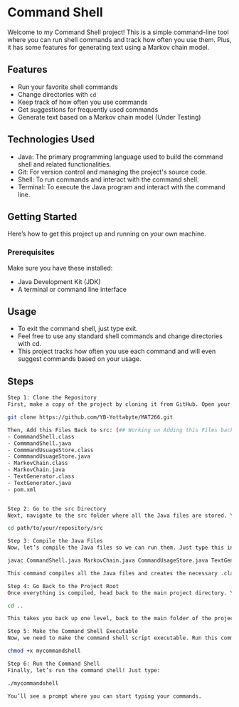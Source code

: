 # Command Shell

Welcome to my Command Shell project! This is a simple command-line tool where you can run shell commands and track how often you use them. Plus, it has some features for generating text using a Markov chain model.

## Features
- Run your favorite shell commands
- Change directories with `cd`
- Keep track of how often you use commands
- Get suggestions for frequently used commands
- Generate text based on a Markov chain model (Under Testing)

## Technologies Used
- Java: The primary programming language used to build the command shell and related functionalities.
- Git: For version control and managing the project's source code.
- Shell: To run commands and interact with the command shell.
- Terminal: To execute the Java program and interact with the command line.

## Getting Started
Here’s how to get this project up and running on your own machine.

### Prerequisites
Make sure you have these installed:
- Java Development Kit (JDK)
- A terminal or command line interface

## Usage
- To exit the command shell, just type exit.
- Feel free to use any standard shell commands and change directories with cd.
- This project tracks how often you use each command and will even suggest commands based on your usage.

## Steps
```bash
Step 1: Clone the Repository
First, make a copy of the project by cloning it from GitHub. Open your terminal and run:

git clone https://github.com/YB-Yottabyte/MAT266.git

Then, Add this Files Back to src: (## Working on Adding this Files back to src in github)
- CommmandShell.class
- CommmandShell.java
- CommmandUsuageStore.class
- CommmandUsuageStore.java
- MarkovChain.class
- MarkovChain.java
- TextGenerator.class
- TextGenerator.java
- pom.xml


Step 2: Go to the src Directory
Next, navigate to the src folder where all the Java files are stored. You can do this by typing:

cd path/to/your/repository/src

Step 3: Compile the Java Files
Now, let’s compile the Java files so we can run them. Just type this in terminal:

javac CommandShell.java MarkovChain.java CommandUsageStore.java TextGenerator.java

This command compiles all the Java files and creates the necessary .class files to run the application.

Step 4: Go Back to the Project Root
Once everything is compiled, head back to the main project directory. You can do that by running:

cd ..

This takes you back up one level, back to the main folder of the project.

Step 5: Make the Command Shell Executable
Now, we need to make the command shell script executable. Run this command:

chmod +x mycommandshell

Step 6: Run the Command Shell
Finally, let’s run the command shell! Just type:

./mycommandshell

You’ll see a prompt where you can start typing your commands.
